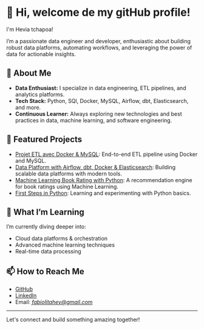 # 👋 Hi, welcome de my gitHub profile!

I'm Hevia tchapoa!

I’m a passionate data engineer and developer, enthusiastic about building robust data platforms, automating workflows, and leveraging the power of data for actionable insights.

## 🚀 About Me

- **Data Enthusiast:** I specialize in data engineering, ETL pipelines, and analytics platforms.
- **Tech Stack:** Python, SQl, Docker, MySQL, Airflow, dbt, Elasticsearch, and more.
- **Continuous Learner:** Always exploring new technologies and best practices in data, machine learning, and software engineering.


## 🧰 Featured Projects

- [Projet ETL avec Docker & MySQL](https://github.com/Hevia-tchapoa/Projet-ETL-avec-Docker-MySQL): End-to-end ETL pipeline using Docker and MySQL.
- [Data Platform with Airflow, dbt, Docker & Elasticsearch](https://github.com/Hevia-tchapoa/Data-Platform-with-Airflow-dbt-Docker-Elasticsearch-): Building scalable data platforms with modern tools.
- [Machine Learning Book Rating with Python](https://github.com/Hevia-tchapoa/Machine-Learning-Book-Rating-with-Python): A recommendation engine for book ratings using Machine Learning.
- [First Steps in Python](https://github.com/Hevia-tchapoa/first-part-in-python): Learning and experimenting with Python basics.

## 🌱 What I’m Learning

I’m currently diving deeper into:
- Cloud data platforms & orchestration
- Advanced machine learning techniques
- Real-time data processing

## 📫 How to Reach Me

- [GitHub](https://github.com/Hevia-tchapoa)
- [LinkedIn](https://www.linkedin.com/in/hevia-tchapoa/)
- Email: *fabiolitahev@gmail.com*

---

Let's connect and build something amazing together!
